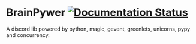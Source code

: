 # BrainPywer [![Documentation Status](https://readthedocs.org/projects/brainpywer/badge/?version=latest)](http://brainpywer.readthedocs.io/en/latest/?badge=latest)

A discord lib powered by python, magic, gevent, greenlets, unicorns, pypy and concurrency.
